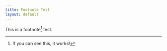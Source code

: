 ```yaml
---
title: Footnote Test
layout: default
---
```


This is a footnote[^1] test.

[^1]:	If you can see this, it works!